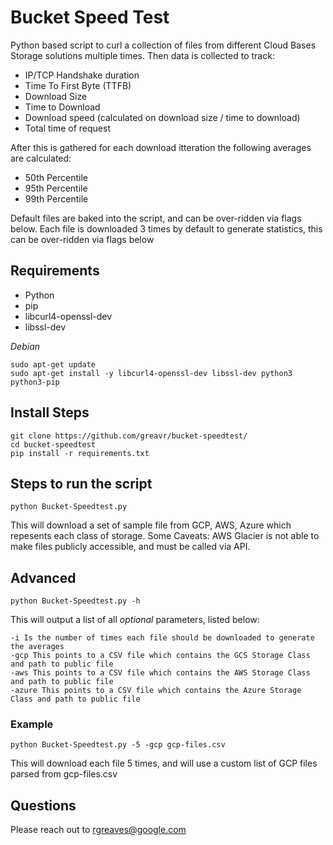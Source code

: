 # Bucket Speed Test

Python based script to curl a collection of files from different Cloud Bases Storage solutions multiple times. Then data is collected to track:
* IP/TCP Handshake duration
* Time To First Byte (TTFB)
* Download Size
* Time to Download
* Download speed (calculated on download size / time to download)
* Total time of request

After this is gathered for each download itteration the following averages are calculated:
* 50th Percentile
* 95th Percentile
* 99th Percentile

Default files are baked into the script, and can be over-ridden via flags below.
Each file is downloaded 3 times by default to generate statistics, this can be over-ridden via flags below

## Requirements
* Python
* pip
* libcurl4-openssl-dev
* libssl-dev

*Debian*
```
sudo apt-get update
sudo apt-get install -y libcurl4-openssl-dev libssl-dev python3 python3-pip
```

## Install Steps
```
git clone https://github.com/greavr/bucket-speedtest/
cd bucket-speedtest
pip install -r requirements.txt
```

## Steps to run the script
```
python Bucket-Speedtest.py
```
This will download a set of sample file from GCP, AWS, Azure which repesents each class of storage. Some Caveats:
AWS Glacier is not able to make files publicly accessible, and must be called via API.

## Advanced
```
python Bucket-Speedtest.py -h
```
This will output a list of all *optional* parameters, listed below:
```
-i Is the number of times each file should be downloaded to generate the averages
-gcp This points to a CSV file which contains the GCS Storage Class and path to public file
-aws This points to a CSV file which contains the AWS Storage Class and path to public file
-azure This points to a CSV file which contains the Azure Storage Class and path to public file
```

### Example
```
python Bucket-Speedtest.py -5 -gcp gcp-files.csv
```
This will download each file 5 times, and will use a custom list of GCP files parsed from gcp-files.csv

## Questions
Please reach out to rgreaves@google.com
